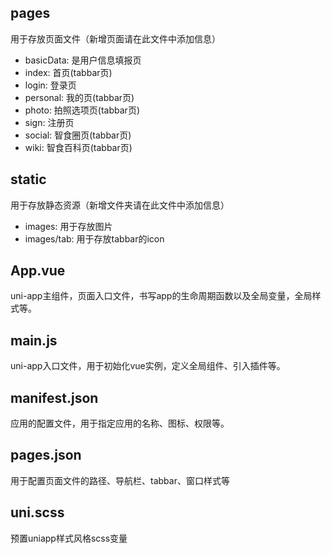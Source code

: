 ## pages
用于存放页面文件（新增页面请在此文件中添加信息）
- basicData: 是用户信息填报页
- index: 首页(tabbar页)
- login: 登录页
- personal: 我的页(tabbar页)
- photo: 拍照选项页(tabbar页)
- sign: 注册页
- social: 智食圈页(tabbar页)
- wiki: 智食百科页(tabbar页)

## static
用于存放静态资源（新增文件夹请在此文件中添加信息）
- images: 用于存放图片
- images/tab: 用于存放tabbar的icon

## App.vue
uni-app主组件，页面入口文件，书写app的生命周期函数以及全局变量，全局样式等。

## main.js
uni-app入口文件，用于初始化vue实例，定义全局组件、引入插件等。

## manifest.json
应用的配置文件，用于指定应用的名称、图标、权限等。

## pages.json
用于配置页面文件的路径、导航栏、tabbar、窗口样式等

## uni.scss
预置uniapp样式风格scss变量